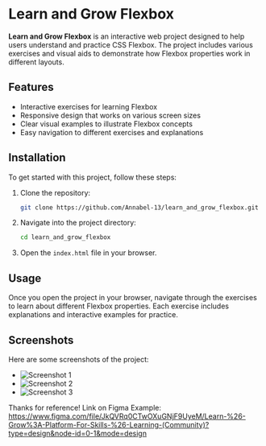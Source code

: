 
# Learn and Grow Flexbox

**Learn and Grow Flexbox** is an interactive web project designed to help users understand and practice CSS Flexbox. 
The project includes various exercises and visual aids to demonstrate how Flexbox properties work in different layouts.

## Features

- Interactive exercises for learning Flexbox
- Responsive design that works on various screen sizes
- Clear visual examples to illustrate Flexbox concepts
- Easy navigation to different exercises and explanations

## Installation

To get started with this project, follow these steps:

1. Clone the repository:

   ```bash
   git clone https://github.com/Annabel-13/learn_and_grow_flexbox.git
   ```

2. Navigate into the project directory:

   ```bash
   cd learn_and_grow_flexbox
   ```

3. Open the `index.html` file in your browser.

## Usage

Once you open the project in your browser, navigate through the exercises to learn about different Flexbox properties.
Each exercise includes explanations and interactive examples for practice.

## Screenshots

Here are some screenshots of the project:

- ![Screenshot 1](https://github.com/Annabel-13/learn_and_grow_flexbox/blob/main/screenshots/screenshot1.png)
- ![Screenshot 2](https://github.com/Annabel-13/learn_and_grow_flexbox/blob/main/screenshots/screenshot2.png)
- ![Screenshot 3](https://github.com/Annabel-13/learn_and_grow_flexbox/blob/main/screenshots/screenshot3.png)

Thanks for reference! Link on Figma Example:
https://www.figma.com/file/JkQVRq0CTwOXuGNjF9UyeM/Learn-%26-Grow%3A-Platform-For-Skills-%26-Learning-(Community)?type=design&node-id=0-1&mode=design
